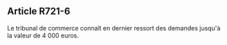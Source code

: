 Article R721-6
----
Le tribunal de commerce connaît en dernier ressort des demandes jusqu'à la
valeur de 4 000 euros.
